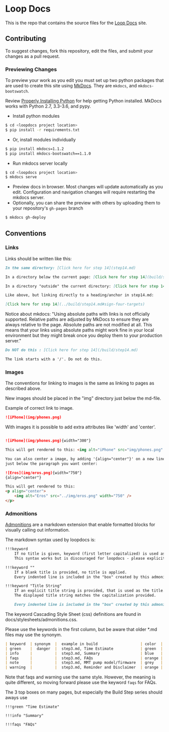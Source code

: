 # Loop Docs

This is the repo that contains the source files for the [Loop Docs](https://loopkit.github.io/loopdocs) site.

## Contributing

To suggest changes, fork this repository, edit the files, and submit your changes as a pull request.

### Previewing Changes

To preview your work as you edit you must set up two python packages that are used to create this site using [MkDocs](http://www.mkdocs.org/). They are `mkdocs`, and `mkdocs-bootswatch`.

Review [Properly Installing Python](http://docs.python-guide.org/en/latest/starting/installation/) for help getting Python installed. MkDocs works with Python 2.7, 3.3-3.6, and pypy.

* Install python modules

```bash
$ cd <loopdocs project location>
$ pip install -r requirements.txt
```

* Or, install modules individually

```bash
$ pip install mkdocs=1.1.2
$ pip install mkdocs-bootswatch==1.1.0
```

* Run mkdocs server locally

```bash
$ cd <loopdocs project location>
$ mkdocs serve
```

* Preview docs in browser. Most changes will update automatically as you edit. Configuration and navigation changes will require restarting the mkdocs server.
* Optionally, you can share the preview with others by uploading them to your repository's `gh-pages` branch

```bash
$ mkdocs gh-deploy
```

## Conventions

### Links

Links should be written like this:

```markdown
In the same directory: [Click here for step 14](step14.md)

In a directory below the current page: [Click here for step 14](build/step14.md)

In a directory "outside" the current directory: [Click here for step 14](../build/step14.md)

Like above, but linking directly to a heading/anchor in step14.md:

[Click here for step 14](../build/step14.md#sign-four-targets)

```

Notice about mkdocs: "Using absolute paths with links is not officially supported. Relative paths are adjusted by MkDocs to ensure they are always relative to the page. Absolute paths are not modified at all. This means that your links using absolute paths might work fine in your local environment but they might break once you deploy them to your production server."

```markdown
Do NOT do this : [Click here for step 14](/build/step14.md)

The link starts with a '/'. Do not do this.
```

### Images

The conventions for linking to images is the same as linking to pages as described above.

New images should be placed in the "img" directory just below the md-file.

Example of correct link to image.

```markdown
![iPhone](img/phones.png)

```

With images it is possible to add extra attributes like 'width' and 'center'.

```markdown

![iPhone](img/phones.png){width="300"}

This will get rendered to this: <img alt="iPhone" src="img/phones.png" width="300">

You can also center a image, by adding '{align="center"}' on a new line
just below the paragraph you want center:

![Eros](img/eros.png){width="750"}
{align="center"}

This will get rendered to this:
<p align="center">
    <img alt="Eros" src="../img/eros.png" width="750" />
</p>

```

### Admonitions

[Admonitions](https://python-markdown.github.io/extensions/admonition/) are a markdown extension that enable formatted blocks for visually calling out information.

The markdown syntax used by loopdocs is:

```markdown
!!!keyword
    If no title is given, keyword (first letter capitalized) is used as the title line.
    This syntax works but is discouraged for loopdocs - please explicitly add the title string if one is desired.

!!!keyword ""
    If a blank title is provided, no title is applied.
    Every indented line is included in the "box" created by this admonition

!!!keyword "Title String"
    If an explicit title string is provided, that is used as the title.
    The displayed title string matches the capitalization provided.

    Every indented line is included in the "box" created by this admonition
```

The keyword Cascading Style Sheet (css) definitions are found in docs/stylesheets/admonitions.css.

Please use the keywords in the first column, but be aware that older *.md files may use the synonym.

```markdown
| keyword  | synonym  |  example in build                   | color  |
| green    |  danger  |  step3.md, Time Estimate            | green  |
| info     |          |  step3.md, Summary                  | blue   |
| faqs     |          |  step3.md, FAQs                     | orange |
| note     |          |  step3.md, MMT pump model/firmware  | grey   |
| warning  |          |  step3.md, Reminder and Disclaimer  | orange |
```
Note that faqs and warning use the same style. However, the meaning is quite different, so moving forward please use the keyword ```faqs``` for FAQs.

The 3 top boxes on many pages, but especially the Build Step series should aways use
```
!!!green "Time Estimate"

!!!info "Summary"

!!!faqs "FAQs"
```
